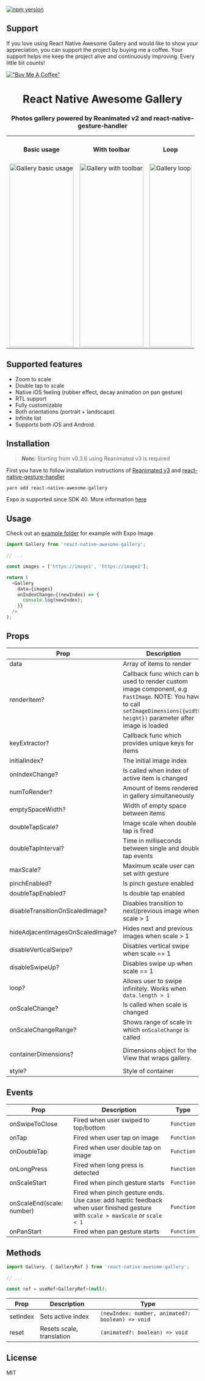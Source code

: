 [![npm version](https://badge.fury.io/js/react-native-awesome-gallery.svg)](https://badge.fury.io/js/react-native-awesome-gallery)

## Support

If you love using React Native Awesome Gallery and would like to show your appreciation, you can support the project by buying me a coffee. Your support helps me keep the project alive and continuously improving. Every little bit counts!

[!["Buy Me A Coffee"](https://www.buymeacoffee.com/assets/img/custom_images/orange_img.png)](https://www.buymeacoffee.com/pavelbabenko)

<div style="text-align: center;">
  <h1 align="center">React Native Awesome Gallery</h1>
  <h3 align="center">Photos gallery powered by Reanimated v2 and react-native-gesture-handler</h3>
</div>

<table style='width:100%;'>
  <tr>
    <td><h4 align='center'>Basic usage</h4></td>
     <td><h4 align='center'>With toolbar</h4></td>
     <td><h4 align='center'>Loop</h4></td>
  </tr>
  <tr>
    <td><img width="100%" height="480" src="example-basic.gif" alt="Gallery basic usage"></td>
    <td><img width="100%" height="480" src="example-toolbar.gif" alt="Gallery with toolbar"></td>
    <td><img width="100%" height="480" src="example-loop.gif" alt="Gallery loop"></td>
  </tr>
 </table>

## Supported features

- Zoom to scale
- Double tap to scale
- Native iOS feeling (rubber effect, decay animation on pan gesture)
- RTL support
- Fully customizable
- Both orientations (portrait + landscape)
- Infinite list
- Supports both iOS and Android.

## Installation

> **_Note:_** Starting from v0.3.6 using Reanimated v3 is required

First you have to follow installation instructions of [Reanimated v3](https://docs.swmansion.com/react-native-reanimated/) and [react-native-gesture-handler](https://docs.swmansion.com/react-native-gesture-handler/)

```sh
yarn add react-native-awesome-gallery
```

Expo is supported since SDK 40. More information [here](https://docs.expo.io/versions/latest/sdk/reanimated/)

## Usage

Check out an [example folder](./example) for example with Expo Image

```js
import Gallery from 'react-native-awesome-gallery';

// ...

const images = ['https://image1', 'https://image2'];

return (
  <Gallery
    data={images}
    onIndexChange={(newIndex) => {
      console.log(newIndex);
    }}
  />
);
```

## Props

| Prop                             | Description                                                                                                                                                                     | Type                                                                                             | Default                                                                |
|----------------------------------|---------------------------------------------------------------------------------------------------------------------------------------------------------------------------------|--------------------------------------------------------------------------------------------------|------------------------------------------------------------------------|
| data                             | Array of items to render                                                                                                                                                        | `T[]`                                                                                            | `undefined`                                                            |
| renderItem?                      | Callback func which can be used to render custom image component, e.g `FastImage`. NOTE: You have to call `setImageDimensions({width, height})` parameter after image is loaded | `(renderItemInfo: {item: T, index: number, setImageDimensions: Function}) => React.ReactElement` | `undefined`                                                            |
| keyExtractor?                    | Callback func which provides unique keys for items                                                                                                                              | `(item: T, index: number) => string or number`                                                   | Takes `id` or `key` or `_id` from `Item`, otherwise puts `Item` as key |
| initialIndex?                    | The initial image index                                                                                                                                                         | `number`                                                                                         | `0`                                                                    |
| onIndexChange?                   | Is called when index of active item is changed                                                                                                                                  | `(newIndex: number) => void`                                                                     | `undefined`                                                            |
| numToRender?                     | Amount of items rendered in gallery simultaneously                                                                                                                              | `number`                                                                                         | `5`                                                                    |
| emptySpaceWidth?                 | Width of empty space between items                                                                                                                                              | `number`                                                                                         | `30`                                                                   |
| doubleTapScale?                  | Image scale when double tap is fired                                                                                                                                            | `number`                                                                                         | `3`                                                                    |
| doubleTapInterval?               | Time in milliseconds between single and double tap events                                                                                                                       | `number`                                                                                         | `500`                                                                  |
| maxScale?                        | Maximum scale user can set with gesture                                                                                                                                         | `number`                                                                                         | `6`                                                                    |
| pinchEnabled?                    | Is pinch gesture enabled                                                                                                                                                        | `boolean`                                                                                        | `true`                                                                 |
| doubleTapEnabled?                | Is double tap enabled                                                                                                                                                           | `boolean`                                                                                        | `true`                                                                 |
| disableTransitionOnScaledImage?  | Disables transition to next/previous image when scale > 1                                                                                                                       | `boolean`                                                                                        | `false`                                                                |
| hideAdjacentImagesOnScaledImage? | Hides next and previous images when scale > 1                                                                                                                                   | `boolean`                                                                                        | `false`                                                                |
| disableVerticalSwipe?            | Disables vertical swipe when scale == 1                                                                                                                                         | `boolean`                                                                                        | `false`                                                                |
| disableSwipeUp?                  | Disables swipe up when scale == 1                                                                                                                                               | `boolean`                                                                                        | `false`                                                                |
| loop?                            | Allows user to swipe infinitely. Works when `data.length > 1`                                                                                                                   | `boolean`                                                                                        | `false`                                                                |
| onScaleChange?                   | Is called when scale is changed                                                                                                                                                 | `(scale: number) => void`                                                                        | `undefined`                                                            |
| onScaleChangeRange?              | Shows range of scale in which `onScaleChange` is called                                                                                                                         | `{start: number, end: number}`                                                                   | `undefined`                                                            |
| containerDimensions?             | Dimensions object for the View that wraps gallery.                                                                                                                              | `{width: number, height: number}`                                                                | value returned from `useWindowDimensions()` hook.                      |
| style?                           | Style of container                                                                                                                                                              | `ViewStyle`                                                                                      | `undefined`                                                            |

## Events

| Prop                      | Description                                                                                                                    | Type       |
|---------------------------|--------------------------------------------------------------------------------------------------------------------------------|------------|
| onSwipeToClose            | Fired when user swiped to top/bottom                                                                                           | `Function` |
| onTap                     | Fired when user tap on image                                                                                                   | `Function` |
| onDoubleTap               | Fired when user double tap on image                                                                                            | `Function` |
| onLongPress               | Fired when long press is detected                                                                                              | `Function` |
| onScaleStart              | Fired when pinch gesture starts                                                                                                | `Function` |
| onScaleEnd(scale: number) | Fired when pinch gesture ends. Use case: add haptic feedback when user finished gesture with `scale > maxScale` or `scale < 1` | `Function` |
| onPanStart                | Fired when pan gesture starts                                                                                                  | `Function` |

## Methods

```js
import Gallery, { GalleryRef } from 'react-native-awesome-gallery';

// ...

const ref = useRef<GalleryRef>(null);
```

| Prop     | Description               | Type                                             |
|----------|---------------------------|--------------------------------------------------|
| setIndex | Sets active index         | `(newIndex: number, animated?: boolean) => void` |
| reset    | Resets scale, translation | `(animated?: boolean) => void`                   |

## License

MIT
